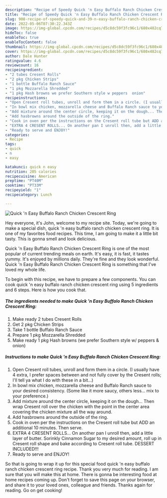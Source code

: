 ```yaml
---
description: "Recipe of Speedy Quick 'n Easy Buffalo Ranch Chicken Crescent Ring"
title: "Recipe of Speedy Quick 'n Easy Buffalo Ranch Chicken Crescent Ring"
slug: 908-recipe-of-speedy-quick-and-39-n-easy-buffalo-ranch-chicken-crescent-ring
date: 2022-05-06T07:30:22.343Z
image: https://img-global.cpcdn.com/recipes/d5c8dc59f3fc96c1/680x482cq70/quick-n-easy-buffalo-ranch-chicken-crescent-ring-recipe-main-photo.jpg
hideToc: false
enableToc: true
enableTocContent: false
thumbnail: https://img-global.cpcdn.com/recipes/d5c8dc59f3fc96c1/680x482cq70/quick-n-easy-buffalo-ranch-chicken-crescent-ring-recipe-main-photo.jpg
cover: https://img-global.cpcdn.com/recipes/d5c8dc59f3fc96c1/680x482cq70/quick-n-easy-buffalo-ranch-chicken-crescent-ring-recipe-main-photo.jpg
author: Dale Hunter
ratingvalue: 4.6
reviewcount: 16
recipeingredient:
- "2 tubes Cresent Rolls"
- "2 pkg Chicken Strips"
- "1 bottle Buffalo Ranch Sauce"
- "1 pkg Mozzarella Shredded"
- "1 pkg Hash browns we prefer Southern style w peppers  onion"
recipeinstructions:
- "Open Cresent roll tubes, unroll and form them in a circle. (I usually have 4 extra, I prefer spaces between and not fully cover by the Cresent rolls; I&#39;ll tell ya what I do with these in a bit...)"
- "In bowl mix chicken, mozzarella cheese and Buffalo Ranch sauce to your desired consistency. (Some like it more saucy, others less... mix to your preference.)"
- "Add mixture around the center circle, keeping it on the dough... Then wrap Cresent roll over the chicken with the point in the center area covering the chicken mixture all the way around."
- "Add hasbrowns around the outside of the ring."
- "Cook in oven per the instructions on the Cresent roll tube but ADD an additional 10 minutes. Then serve."
- "EXTRA 4 CRESENT ROLLS... On another pan I unroll then, add a little layer of butter. Sorinkly Cinnamon Sugar to my desired amount, roll up in Cresent roll shape and bake according to Cresent roll tube. DESSERT INCLUDED!!!"
- "Ready to serve and ENJOY!"
categories:
- Recipe
tags:
- quick
- n
- easy

katakunci: quick n easy 
nutrition: 205 calories
recipecuisine: American
preptime: "PT40M"
cooktime: "PT33M"
recipeyield: "1"
recipecategory: Lunch

---
```



![Quick &#39;n Easy Buffalo Ranch Chicken Crescent Ring](https://img-global.cpcdn.com/recipes/d5c8dc59f3fc96c1/680x482cq70/quick-n-easy-buffalo-ranch-chicken-crescent-ring-recipe-main-photo.jpg)

Hey everyone, it's John, welcome to my recipe site. Today, we're going to make a special dish, quick &#39;n easy buffalo ranch chicken crescent ring. It is one of my favorites food recipes. This time, I am going to make it a little bit tasty. This is gonna smell and look delicious.



Quick &#39;n Easy Buffalo Ranch Chicken Crescent Ring is one of the most popular of current trending meals on earth. It's easy, it is fast, it tastes yummy. It's enjoyed by millions daily. They're fine and they look wonderful. Quick &#39;n Easy Buffalo Ranch Chicken Crescent Ring is something that I've loved my whole life.


To begin with this recipe, we have to prepare a few components. You can cook quick &#39;n easy buffalo ranch chicken crescent ring using 5 ingredients and 6 steps. Here is how you cook that.

<!--inarticleads1-->

##### The ingredients needed to make Quick &#39;n Easy Buffalo Ranch Chicken Crescent Ring:

1. Make ready 2 tubes Cresent Rolls
1. Get 2 pkg Chicken Strips
1. Take 1 bottle Buffalo Ranch Sauce
1. Prepare 1 pkg Mozzarella Shredded
1. Make ready 1 pkg Hash browns (we prefer Southern style w/ peppers & onion)




<!--inarticleads2-->

##### Instructions to make Quick &#39;n Easy Buffalo Ranch Chicken Crescent Ring:

1. Open Cresent roll tubes, unroll and form them in a circle. (I usually have 4 extra, I prefer spaces between and not fully cover by the Cresent rolls; I&#39;ll tell ya what I do with these in a bit...)
1. In bowl mix chicken, mozzarella cheese and Buffalo Ranch sauce to your desired consistency. (Some like it more saucy, others less... mix to your preference.)
1. Add mixture around the center circle, keeping it on the dough... Then wrap Cresent roll over the chicken with the point in the center area covering the chicken mixture all the way around.
1. Add hasbrowns around the outside of the ring.
1. Cook in oven per the instructions on the Cresent roll tube but ADD an additional 10 minutes. Then serve.
1. EXTRA 4 CRESENT ROLLS... On another pan I unroll then, add a little layer of butter. Sorinkly Cinnamon Sugar to my desired amount, roll up in Cresent roll shape and bake according to Cresent roll tube. DESSERT INCLUDED!!!
1. Ready to serve and ENJOY!



So that is going to wrap it up for this special food quick &#39;n easy buffalo ranch chicken crescent ring recipe. Thank you very much for reading. I am sure that you will make this at home. There is gonna be interesting food at home recipes coming up. Don't forget to save this page on your browser, and share it to your loved ones, colleague and friends. Thanks again for reading. Go on get cooking!
